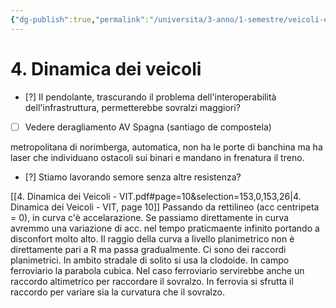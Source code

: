 ```yaml
---
{"dg-publish":true,"permalink":"/universita/3-anno/1-semestre/veicoli-e-impianti-di-trasporto/lezioni/04-dinamica-dei-veicoli/"}
---
```




# 4. Dinamica dei veicoli

- [?] Il pendolante, trascurando il problema dell'interoperabilità dell'infrastruttura, permetterebbe sovralzi maggiori?
- [ ] Vedere deragliamento AV Spagna (santiago de compostela)

metropolitana di norimberga, automatica, non ha le porte di banchina ma ha laser che individuano ostacoli sui binari e mandano in frenatura il treno.



- [?] Stiamo lavorando semore senza altre resistenza?

[[4. Dinamica dei Veicoli - VIT.pdf#page=10&selection=153,0,153,26|4. Dinamica dei Veicoli - VIT, page 10]]
Passando da rettilineo (acc centripeta = 0), in curva c'è accelarazione. Se passiamo direttamente in curva avremmo una variazione di acc. nel tempo praticmaente infinito portando a disconfort molto alto. Il raggio della curva a livello planimetrico non è direttamente pari a R ma passa gradualmente.
Ci sono dei raccordi planimetrici. In ambito stradale di solito si usa la clodoide. In campo ferroviario la parabola cubica.
Nel caso ferroviario servirebbe anche un raccordo altimetrico per raccordare il sovralzo. 
In ferrovia si sfrutta il raccordo per variare sia la curvatura che il sovralzo. 
